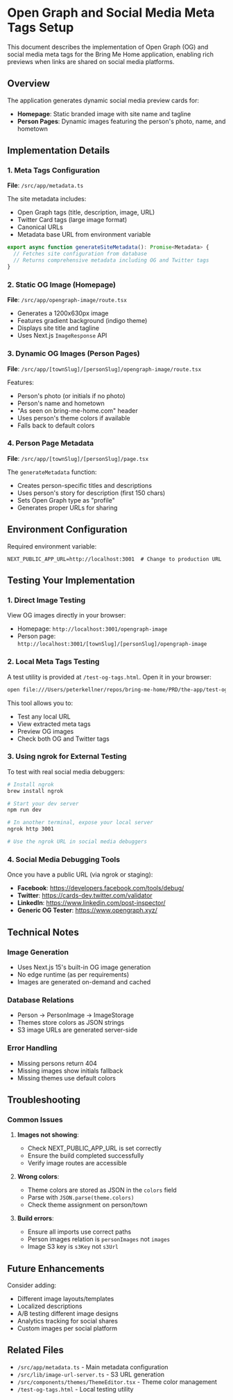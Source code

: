 # Open Graph and Social Media Meta Tags Setup

This document describes the implementation of Open Graph (OG) and social media meta tags for the Bring Me Home application, enabling rich previews when links are shared on social media platforms.

## Overview

The application generates dynamic social media preview cards for:
- **Homepage**: Static branded image with site name and tagline
- **Person Pages**: Dynamic images featuring the person's photo, name, and hometown

## Implementation Details

### 1. Meta Tags Configuration

**File**: `/src/app/metadata.ts`

The site metadata includes:
- Open Graph tags (title, description, image, URL)
- Twitter Card tags (large image format)
- Canonical URLs
- Metadata base URL from environment variable

```typescript
export async function generateSiteMetadata(): Promise<Metadata> {
  // Fetches site configuration from database
  // Returns comprehensive metadata including OG and Twitter tags
}
```

### 2. Static OG Image (Homepage)

**File**: `/src/app/opengraph-image/route.tsx`

- Generates a 1200x630px image
- Features gradient background (indigo theme)
- Displays site title and tagline
- Uses Next.js `ImageResponse` API

### 3. Dynamic OG Images (Person Pages)

**File**: `/src/app/[townSlug]/[personSlug]/opengraph-image/route.tsx`

Features:
- Person's photo (or initials if no photo)
- Person's name and hometown
- "As seen on bring-me-home.com" header
- Uses person's theme colors if available
- Falls back to default colors

### 4. Person Page Metadata

**File**: `/src/app/[townSlug]/[personSlug]/page.tsx`

The `generateMetadata` function:
- Creates person-specific titles and descriptions
- Uses person's story for description (first 150 chars)
- Sets Open Graph type as "profile"
- Generates proper URLs for sharing

## Environment Configuration

Required environment variable:
```env
NEXT_PUBLIC_APP_URL=http://localhost:3001  # Change to production URL
```

## Testing Your Implementation

### 1. Direct Image Testing

View OG images directly in your browser:
- Homepage: `http://localhost:3001/opengraph-image`
- Person page: `http://localhost:3001/[townSlug]/[personSlug]/opengraph-image`

### 2. Local Meta Tags Testing

A test utility is provided at `/test-og-tags.html`. Open it in your browser:
```bash
open file:///Users/peterkellner/repos/bring-me-home/PRD/the-app/test-og-tags.html
```

This tool allows you to:
- Test any local URL
- View extracted meta tags
- Preview OG images
- Check both OG and Twitter tags

### 3. Using ngrok for External Testing

To test with real social media debuggers:

```bash
# Install ngrok
brew install ngrok

# Start your dev server
npm run dev

# In another terminal, expose your local server
ngrok http 3001

# Use the ngrok URL in social media debuggers
```

### 4. Social Media Debugging Tools

Once you have a public URL (via ngrok or staging):
- **Facebook**: https://developers.facebook.com/tools/debug/
- **Twitter**: https://cards-dev.twitter.com/validator
- **LinkedIn**: https://www.linkedin.com/post-inspector/
- **Generic OG Tester**: https://www.opengraph.xyz/

## Technical Notes

### Image Generation
- Uses Next.js 15's built-in OG image generation
- No edge runtime (as per requirements)
- Images are generated on-demand and cached

### Database Relations
- Person → PersonImage → ImageStorage
- Themes store colors as JSON strings
- S3 image URLs are generated server-side

### Error Handling
- Missing persons return 404
- Missing images show initials fallback
- Missing themes use default colors

## Troubleshooting

### Common Issues

1. **Images not showing**: 
   - Check NEXT_PUBLIC_APP_URL is set correctly
   - Ensure the build completed successfully
   - Verify image routes are accessible

2. **Wrong colors**:
   - Theme colors are stored as JSON in the `colors` field
   - Parse with `JSON.parse(theme.colors)`
   - Check theme assignment on person/town

3. **Build errors**:
   - Ensure all imports use correct paths
   - Person images relation is `personImages` not `images`
   - Image S3 key is `s3Key` not `s3Url`

## Future Enhancements

Consider adding:
- Different image layouts/templates
- Localized descriptions
- A/B testing different image designs
- Analytics tracking for social shares
- Custom images per social platform

## Related Files

- `/src/app/metadata.ts` - Main metadata configuration
- `/src/lib/image-url-server.ts` - S3 URL generation
- `/src/components/themes/ThemeEditor.tsx` - Theme color management
- `/test-og-tags.html` - Local testing utility